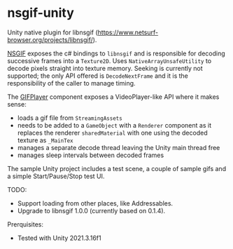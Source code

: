 # nsgif-unity

Unity native plugin for libnsgif (https://www.netsurf-browser.org/projects/libnsgif/).

[NSGIF](Assets/NSGIF/NSGIF.cs) exposes the c# bindings to `libnsgif` and is responsible for decoding successive frames into a `Texture2D`. Uses `NativeArrayUnsafeUtility` to decode pixels straight into texture memory. Seeking is currently not supported; the only API offered is `DecodeNextFrame` and it is the responsibility of the caller to manage timing.

The [GIFPlayer](Assets/NSGIF/GIFPlayer.cs) component exposes a VideoPlayer-like API where it makes sense:
* loads a gif file from `StreamingAssets`
* needs to be added to a `GameObject` with a `Renderer` component as it replaces the renderer `sharedMaterial` with one using the decoded texture as `_MainTex`
* manages a separate decode thread leaving the Unity main thread free
* manages sleep intervals between decoded frames

The sample Unity project includes a test scene, a couple of sample gifs and a simple Start/Pause/Stop test UI.

TODO:
* Support loading from other places, like Addressables.
* Upgrade to libnsgif 1.0.0 (currently based on 0.1.4).

Prerquisites:
* Tested with Unity 2021.3.16f1
